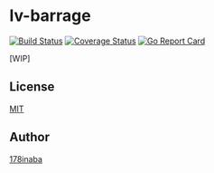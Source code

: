 # lv-barrage

[![Build Status](https://travis-ci.org/178inaba/lv-barrage.svg?branch=master)](https://travis-ci.org/178inaba/lv-barrage)
[![Coverage Status](https://coveralls.io/repos/github/178inaba/lv-barrage/badge.svg?branch=master)](https://coveralls.io/github/178inaba/lv-barrage?branch=master)
[![Go Report Card](https://goreportcard.com/badge/github.com/178inaba/lv-barrage)](https://goreportcard.com/report/github.com/178inaba/lv-barrage)

[WIP]

## License

[MIT](LICENSE)

## Author

[178inaba](https://github.com/178inaba)
